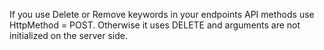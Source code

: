 
If you use Delete or Remove keywords in your endpoints API methods use HttpMethod = POST. 
Otherwise it uses DELETE and arguments are not initialized on the server side.
